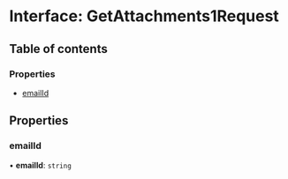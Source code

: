# Interface: GetAttachments1Request

## Table of contents

### Properties

- [emailId](GetAttachments1Request.md#emailid)

## Properties

### emailId

• **emailId**: `string`
